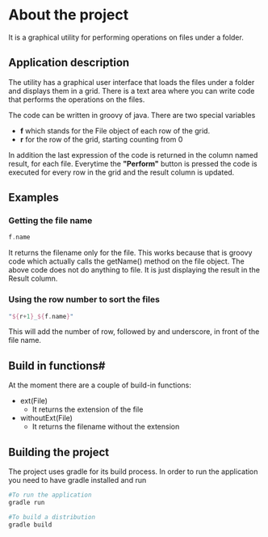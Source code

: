 # About the project 

It is a graphical utility for performing operations on files under a folder.

## Application description

The utility has a graphical user interface that loads the files under a folder and displays them in a grid. There is a text area where you can write code that performs the operations on the files.

The code can be written in groovy of java. There are two special variables

* **f** which stands for the File object of each row of the grid.
* **r** for the row of the grid, starting counting from 0

In addition the last expression of the code is returned in the column named result, for each file. Everytime the **"Perform"** button is pressed the code is executed for every row in the grid and the result column is updated.

## Examples ##

### Getting the file name

```Groovy
f.name
```

It returns the filename only for the file. This works because that is groovy code which actually calls the getName() method on the file object. The above code does not do anything to file. It is just displaying the result in the Result column.

### Using the row number to sort the files

```Groovy
"${r+1}_${f.name}"
```

This will add the number of row, followed by and underscore, in front of the file name.

## Build in functions#

At the moment there are a couple of build-in functions:

* ext(File)
    * It returns the extension of the file
* withoutExt(File)
    * It returns the filename without the extension

## Building the project

The project uses gradle for its build process. In order to run the application you need to have gradle installed and run

 ```Bash
 #To run the application
 gradle run
 
 #To build a distribution
 gradle build
 ```